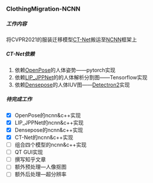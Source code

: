 ### ClothingMigration-NCNN
##### 工作内容
将CVPR2021的服装迁移模型[CT-Net](https://github.com/yf1019/CT-Net)搬运至[NCNN](https://github.com/Tencent/ncnn)框架上
##### CT-Net依赖
1. 依赖[OpenPose](https://github.com/Hzzone/pytorch-openpose)的人体姿势——pytorch实现
2. 依赖[LIP_JPPNet](https://github.com/Engineering-Course/LIP_JPPNet)的的人体解析分割图——Tensorflow实现
3. 依赖[Densepose](https://github.com/facebookresearch/detectron2/tree/main/projects/DensePose)的人体IUV图——[Detectron2](https://github.com/facebookresearch/detectron2)实现
##### 待完成工作
- [x] OpenPose的ncnn&c++实现
- [x] LIP_JPPNet的ncnn&c++实现
- [x] Densepose的ncnn&c++实现
- [x] CT-Net的ncnn&c++实现
- [ ] 组合四个模型的ncnn&c++实现
- [ ] QT GUI实现
- [ ] 撰写知乎文章
- [ ] 额外预处理—人像抠图
- [ ] 额外后处理—超分辨率